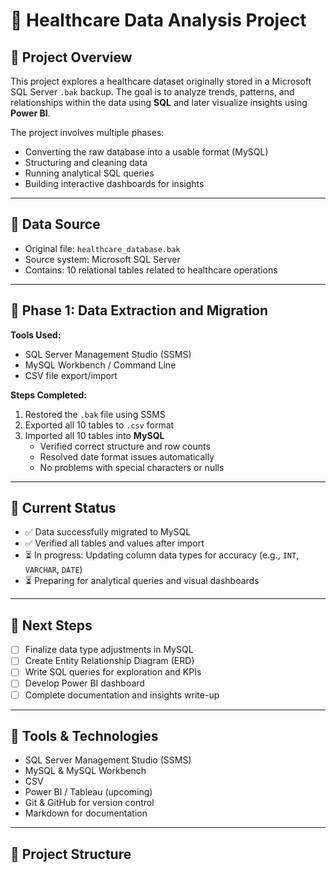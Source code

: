 # 🏥 Healthcare Data Analysis Project

## 📌 Project Overview

This project explores a healthcare dataset originally stored in a Microsoft SQL Server `.bak` backup. The goal is to analyze trends, patterns, and relationships within the data using **SQL** and later visualize insights using **Power BI**.

The project involves multiple phases:
- Converting the raw database into a usable format (MySQL)
- Structuring and cleaning data
- Running analytical SQL queries
- Building interactive dashboards for insights

---

## 📂 Data Source

- Original file: `healthcare_database.bak`
- Source system: Microsoft SQL Server
- Contains: 10 relational tables related to healthcare operations

---

## 🔄 Phase 1: Data Extraction and Migration

**Tools Used:**  
- SQL Server Management Studio (SSMS)  
- MySQL Workbench / Command Line  
- CSV file export/import

**Steps Completed:**
1. Restored the `.bak` file using SSMS
2. Exported all 10 tables to `.csv` format
3. Imported all 10 tables into **MySQL**
   - Verified correct structure and row counts
   - Resolved date format issues automatically
   - No problems with special characters or nulls

---

## 🧪 Current Status

- ✅ Data successfully migrated to MySQL
- ✅ Verified all tables and values after import
- ⏳ In progress: Updating column data types for accuracy (e.g., `INT`, `VARCHAR`, `DATE`)
- ⏳ Preparing for analytical queries and visual dashboards

---

## 🧭 Next Steps

- [ ] Finalize data type adjustments in MySQL
- [ ] Create Entity Relationship Diagram (ERD)
- [ ] Write SQL queries for exploration and KPIs
- [ ] Develop Power BI dashboard
- [ ] Complete documentation and insights write-up

---

## 🧰 Tools & Technologies

- SQL Server Management Studio (SSMS)
- MySQL & MySQL Workbench
- CSV
- Power BI / Tableau (upcoming)
- Git & GitHub for version control
- Markdown for documentation

---

## 📁 Project Structure


